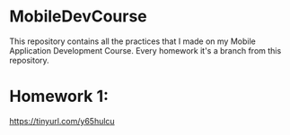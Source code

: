# MobileDevCourse
This repository contains all the practices that I made on my Mobile Application Development Course. Every homework it's a branch from this repository.

# Homework 1:
https://tinyurl.com/y65hulcu

